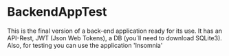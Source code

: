 # BackendAppTest

This is the final version of a back-end application ready for its use. It has an API-Rest, JWT (Json Web Tokens), a DB (you´ll need to download SQLite3). Also, for testing you can use the application 
'Insomnia'
